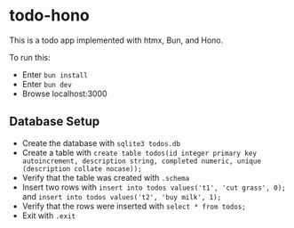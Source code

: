 # todo-hono

This is a todo app implemented with htmx, Bun, and Hono.

To run this:

- Enter `bun install`
- Enter `bun dev`
- Browse localhost:3000

## Database Setup

- Create the database with `sqlite3 todos.db`
- Create a table with `create table todos(id integer primary key autoincrement, description string, completed numeric, unique (description collate nocase));`
- Verify that the table was created with `.schema`
- Insert two rows with `insert into todos values('t1', 'cut grass', 0);`
  and `insert into todos values('t2', 'buy milk', 1);`
- Verify that the rows were inserted with `select * from todos;`
- Exit with `.exit`
